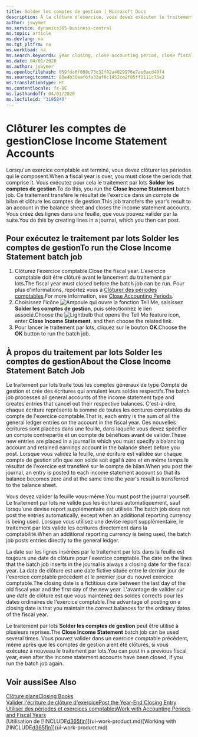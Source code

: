 ```yaml
---
title: Solder les comptes de gestion | Microsoft Docs
description: À la clôture d'exercice, vous devez exécuter le traitement par lots Clôture comptes de gestion afin de clôturer les périodes comptables de l'exercice fiscal.
author: jswymer
ms.service: dynamics365-business-central
ms.topic: article
ms.devlang: na
ms.tgt_pltfrm: na
ms.workload: na
ms.search.keywords: year closing, close accounting period, close fiscal year, bank account detailed trial balance
ms.date: 04/01/2020
ms.author: jswymer
ms.openlocfilehash: 059fda6f088c73c32f82a4029976e7ae6acd40f4
ms.sourcegitcommit: 88e4b30eaf6fa32af0c1452ce2f85ff1111c75e2
ms.translationtype: HT
ms.contentlocale: fr-BE
ms.lasthandoff: 04/01/2020
ms.locfileid: "3195840"
---
```

# <a name="close-income-statement-accounts"></a><span data-ttu-id="82a25-103">Clôturer les comptes de gestion</span><span class="sxs-lookup"><span data-stu-id="82a25-103">Close Income Statement Accounts</span></span>
<span data-ttu-id="82a25-104">Lorsqu'un exercice comptable est terminé, vous devez clôturer les périodes qui le composent.</span><span class="sxs-lookup"><span data-stu-id="82a25-104">When a fiscal year is over, you must close the periods that comprise it.</span></span> <span data-ttu-id="82a25-105">Vous exécutez pour cela le traitement par lots **Solder les comptes de gestion**.</span><span class="sxs-lookup"><span data-stu-id="82a25-105">To do this, you run the **Close Income Statement** batch job.</span></span> <span data-ttu-id="82a25-106">Ce traitement transfère le résultat de l'exercice dans un compte de bilan et clôture les comptes de gestion.</span><span class="sxs-lookup"><span data-stu-id="82a25-106">This job transfers the year's result to an account in the balance sheet and closes the income statement accounts.</span></span> <span data-ttu-id="82a25-107">Vous créez des lignes dans une feuille, que vous pouvez valider par la suite.</span><span class="sxs-lookup"><span data-stu-id="82a25-107">You do this by creating lines in a journal, which you then can post.</span></span>

## <a name="to-run-the-close-income-statement-batch-job"></a><span data-ttu-id="82a25-108">Pour exécutez le traitement par lots Solder les comptes de gestion</span><span class="sxs-lookup"><span data-stu-id="82a25-108">To run the Close Income Statement batch job</span></span>
1. <span data-ttu-id="82a25-109">Clôturez l'exercice comptable.</span><span class="sxs-lookup"><span data-stu-id="82a25-109">Close the fiscal year.</span></span> <span data-ttu-id="82a25-110">L'exercice comptable doit être clôturé avant le lancement du traitement par lots.</span><span class="sxs-lookup"><span data-stu-id="82a25-110">The fiscal year must closed before the batch job can be run.</span></span> <span data-ttu-id="82a25-111">Pour plus d'informations, reportez vous à [Clôturer des périodes comptables](year-close-account-periods.md).</span><span class="sxs-lookup"><span data-stu-id="82a25-111">For more information, see [Close Accounting Periods](year-close-account-periods.md).</span></span>
2. <span data-ttu-id="82a25-112">Choisissez l'icône ![Ampoule qui ouvre la fonction Tell Me](media/ui-search/search_small.png "Dites-moi ce que vous voulez faire"), saisissez **Solder les comptes de gestion**, puis sélectionnez le lien associé.</span><span class="sxs-lookup"><span data-stu-id="82a25-112">Choose the ![Lightbulb that opens the Tell Me feature](media/ui-search/search_small.png "Tell me what you want to do") icon, enter **Close Income Statement**, and then choose the related link.</span></span>
3. <span data-ttu-id="82a25-113">Pour lancer le traitement par lots, cliquez sur le bouton **OK**.</span><span class="sxs-lookup"><span data-stu-id="82a25-113">Choose the **OK** button to run the batch job.</span></span>

## <a name="about-the-close-income-statement-batch-job"></a><span data-ttu-id="82a25-114">À propos du traitement par lots Solder les comptes de gestion</span><span class="sxs-lookup"><span data-stu-id="82a25-114">About the Close Income Statement Batch Job</span></span>
<span data-ttu-id="82a25-115">Le traitement par lots traite tous les comptes généraux de type Compte de gestion et crée des écritures qui annulent leurs soldes respectifs.</span><span class="sxs-lookup"><span data-stu-id="82a25-115">The batch job processes all general accounts of the income statement type and creates entries that cancel out their respective balances.</span></span> <span data-ttu-id="82a25-116">C'est-à-dire, chaque écriture représente la somme de toutes les écritures comptables du compte de l'exercice comptable.</span><span class="sxs-lookup"><span data-stu-id="82a25-116">That is, each entry is the sum of all the general ledger entries on the account in the fiscal year.</span></span> <span data-ttu-id="82a25-117">Ces nouvelles écritures sont placées dans une feuille, dans laquelle vous devez spécifier un compte contrepartie et un compte de bénéfices avant de valider.</span><span class="sxs-lookup"><span data-stu-id="82a25-117">These new entries are placed in a journal in which you must specify a balancing account and retained earnings account in the balance sheet before you post.</span></span> <span data-ttu-id="82a25-118">Lorsque vous validez la feuille, une écriture est validée sur chaque compte de gestion afin que son solde soit égal à zéro et en même temps le résultat de l'exercice est transféré sur le compte de bilan.</span><span class="sxs-lookup"><span data-stu-id="82a25-118">When you post the journal, an entry is posted to each income statement account so that its balance becomes zero and at the same time the year's result is transferred to the balance sheet.</span></span>

<span data-ttu-id="82a25-119">Vous devez valider la feuille vous-même.</span><span class="sxs-lookup"><span data-stu-id="82a25-119">You must post the journal yourself.</span></span> <span data-ttu-id="82a25-120">Le traitement par lots ne valide pas les écritures automatiquement, sauf lorsqu'une devise report supplémentaire est utilisée.</span><span class="sxs-lookup"><span data-stu-id="82a25-120">The batch job does not post the entries automatically, except when an additional reporting currency is being used.</span></span> <span data-ttu-id="82a25-121">Lorsque vous utilisez une devise report supplémentaire, le traitement par lots valide les écritures directement dans la comptabilité.</span><span class="sxs-lookup"><span data-stu-id="82a25-121">When an additional reporting currency is being used, the batch job posts entries directly to the general ledger.</span></span>

<span data-ttu-id="82a25-122">La date sur les lignes insérées par le traitement par lots dans la feuille est toujours une date de clôture pour l'exercice comptable.</span><span class="sxs-lookup"><span data-stu-id="82a25-122">The date on the lines that the batch job inserts in the journal is always a closing date for the fiscal year.</span></span> <span data-ttu-id="82a25-123">La date de clôture est une date fictive située entre le dernier jour de l'exercice comptable précédent et le premier jour du nouvel exercice comptable.</span><span class="sxs-lookup"><span data-stu-id="82a25-123">The closing date is a fictitious date between the last day of the old fiscal year and the first day of the new year.</span></span> <span data-ttu-id="82a25-124">L'avantage de valider sur une date de clôture est que vous maintenez des soldes corrects pour les dates ordinaires de l'exercice comptable.</span><span class="sxs-lookup"><span data-stu-id="82a25-124">The advantage of posting on a closing date is that you maintain the correct balances for the ordinary dates of the fiscal year.</span></span>

<span data-ttu-id="82a25-125">Le traitement par lots **Solder les comptes de gestion** peut être utilisé à plusieurs reprises.</span><span class="sxs-lookup"><span data-stu-id="82a25-125">The **Close Income Statement** batch job can be used several times.</span></span> <span data-ttu-id="82a25-126">Vous pouvez valider dans un exercice comptable précédent, même après que les comptes de gestion aient été clôturés, si vous exécutez à nouveau le traitement par lots.</span><span class="sxs-lookup"><span data-stu-id="82a25-126">You can post in a previous fiscal year, even after the income statement accounts have been closed, if you run the batch job again.</span></span>

## <a name="see-also"></a><span data-ttu-id="82a25-127">Voir aussi</span><span class="sxs-lookup"><span data-stu-id="82a25-127">See Also</span></span>

[<span data-ttu-id="82a25-128">Clôture plans</span><span class="sxs-lookup"><span data-stu-id="82a25-128">Closing Books</span></span>](year-close-books.md)  
[<span data-ttu-id="82a25-129">Valider l'écriture de clôture d'exercice</span><span class="sxs-lookup"><span data-stu-id="82a25-129">Post the Year-End Closing Entry</span></span>](year-how-post-year-end-close-entry.md)  
[<span data-ttu-id="82a25-130">Utiliser des périodes et exercices comptables</span><span class="sxs-lookup"><span data-stu-id="82a25-130">Work with Accounting Periods and Fiscal Years</span></span>](finance-accounting-periods-and-fiscal-years.md)  
<span data-ttu-id="82a25-131">[Utilisation de [!INCLUDE[d365fin](includes/d365fin_md.md)]](ui-work-product.md)</span><span class="sxs-lookup"><span data-stu-id="82a25-131">[Working with [!INCLUDE[d365fin](includes/d365fin_md.md)]](ui-work-product.md)</span></span>

